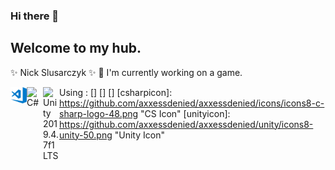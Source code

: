 ### Hi there 👋

## Welcome to my hub.
<!--
**axxessdenied/axxessdenied** is a ✨ _special_ ✨ repository because its `README.md` (this file) appears on your GitHub profile.

Here are some ideas to get you started:

- 🔭 I’m currently working on ...
- 🌱 I’m currently learning ...
- 👯 I’m looking to collaborate on ...
- 🤔 I’m looking for help with ...
- 💬 Ask me about ...
- 📫 How to reach me: ...
- 😄 Pronouns: ...
- ⚡ Fun fact: ...
-->

✨ Nick Slusarczyk ✨
🔭 I'm currently working on a game. 

Using : 
[<img align="left" alt="Visual Studio Code" width="26px" src="https://raw.githubusercontent.com/github/explore/80688e429a7d4ef2fca1e82350fe8e3517d3494d/topics/visual-studio-code/visual-studio-code.png" />]
[<img align="left" alt="C#" width="26px" src="https://github.com/axxessdenied/axxessdenied/icons/icons8-c-sharp-logo-48.png" />]
[<img align="left" alt="Unity 2019.4.7f1 LTS" width="26px" src="https://github.com/axxessdenied/axxessdenied/unity/icons8-unity-50.png" />]
[csharpicon]: https://github.com/axxessdenied/axxessdenied/icons/icons8-c-sharp-logo-48.png "CS Icon"
[unityicon]: https://github.com/axxessdenied/axxessdenied/unity/icons8-unity-50.png "Unity Icon"